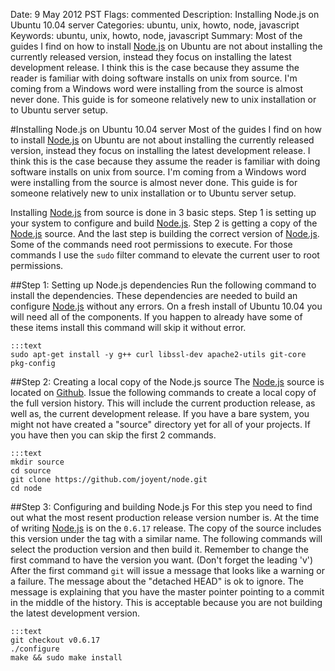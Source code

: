 Date: 9 May 2012 PST
Flags: commented
Description: Installing Node.js on Ubuntu 10.04 server
Categories: ubuntu, unix, howto, node, javascript
Keywords: ubuntu, unix, howto, node, javascript
Summary: Most of the guides I find on how to install [Node.js][1] on Ubuntu are not about installing the currently released version, instead they focus on installing the latest development release. I think this is the case because they assume the reader is familiar with doing software installs on unix from source. I'm coming from a Windows word were installing from the source is almost never done. This guide is for someone relatively new to unix installation or to Ubuntu server setup.

#Installing Node.js on Ubuntu 10.04 server
Most of the guides I find on how to install [Node.js][1] on Ubuntu are not about installing the currently released version, instead they focus on installing the latest development release. I think this is the case because they assume the reader is familiar with doing software installs on unix from source. I'm coming from a Windows word were installing from the source is almost never done. This guide is for someone relatively new to unix installation or to Ubuntu server setup.

Installing [Node.js][1] from source is done in 3 basic steps. Step 1 is setting up your system to configure and build [Node.js][1]. Step 2 is getting a copy of the [Node.js][1] source. And the last step is building the correct version of [Node.js][1]. Some of the commands need root permissions to execute. For those commands I use the `sudo` filter command to elevate the current user to root permissions.

##Step 1: Setting up Node.js dependencies
Run the following command to install the dependencies. These dependencies are needed to build an configure [Node.js][1] without any errors. On a fresh install of Ubuntu 10.04 you will need all of the components. If you happen to already have some of these items install this command will skip it without error.

    :::text
    sudo apt-get install -y g++ curl libssl-dev apache2-utils git-core pkg-config

##Step 2: Creating a local copy of the Node.js source
The [Node.js][1] source is located on [Github][2]. Issue the following commands to create a local copy of the full version history. This will include the current production release, as well as, the current development release. If you have a bare system, you might not have created a "source" directory yet for all of your projects. If you have then you can skip the first 2 commands.

    :::text
    mkdir source
    cd source
    git clone https://github.com/joyent/node.git
    cd node

##Step 3: Configuring and building Node.js
For this step you need to find out what the most resent production release version number is. At the time of writing [Node.js][1] is on the `0.6.17` release. The copy of the source includes this version under the tag with a similar name. The following commands will select the production version and then build it. Remember to change the first command to have the version you want. (Don't forget the leading 'v') After the first command `git` will issue a message that looks like a warning or a failure. The message about the "detached HEAD" is ok to ignore. The message is explaining that you have the master pointer pointing to a commit in the middle of the history. This is acceptable because you are not building the latest development version.

    :::text
    git checkout v0.6.17
    ./configure
    make && sudo make install

[1]: http://nodejs.org "Node.js"
[2]: http://github.com "Github"